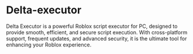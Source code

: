 # Delta-executor
Delta Executor is a powerful Roblox script executor for PC, designed to provide smooth, efficient, and secure script execution. With cross-platform support, frequent updates, and advanced security, it is the ultimate tool for enhancing your Roblox experience.
